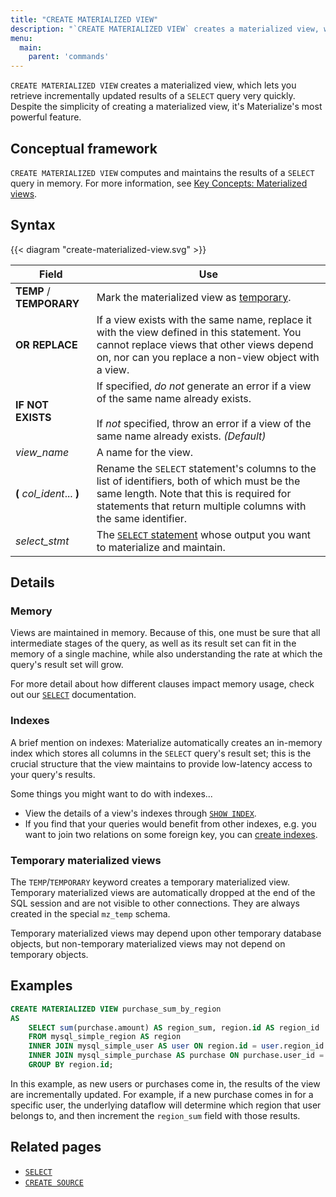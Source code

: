```yaml
---
title: "CREATE MATERIALIZED VIEW"
description: "`CREATE MATERIALIZED VIEW` creates a materialized view, which Materialize will incrementally maintain as updates occur to the underlying data."
menu:
  main:
    parent: 'commands'
---
```


`CREATE MATERIALIZED VIEW` creates a materialized view, which lets you retrieve
incrementally updated results of a `SELECT` query very quickly. Despite the
simplicity of creating a materialized view, it's Materialize's most powerful
feature.

## Conceptual framework

`CREATE MATERIALIZED VIEW` computes and maintains the results of a `SELECT`
query in memory. For more information, see [Key Concepts: Materialized views](/overview/key-concepts/#materialized-views).

## Syntax

{{< diagram "create-materialized-view.svg" >}}

Field | Use
------|-----
**TEMP** / **TEMPORARY** | Mark the materialized view as [temporary](#temporary-materialized-views).
**OR REPLACE** | If a view exists with the same name, replace it with the view defined in this statement. You cannot replace views that other views depend on, nor can you replace a non-view object with a view.
**IF NOT EXISTS** | If specified, _do not_ generate an error if a view of the same name already exists. <br/><br/>If _not_ specified, throw an error if a view of the same name already exists. _(Default)_
_view&lowbar;name_ | A name for the view.
**(** _col_ident_... **)** | Rename the `SELECT` statement's columns to the list of identifiers, both of which must be the same length. Note that this is required for statements that return multiple columns with the same identifier.
_select&lowbar;stmt_ | The [`SELECT` statement](../select) whose output you want to materialize and maintain.

## Details

### Memory

Views are maintained in memory. Because of this, one must be sure that all
intermediate stages of the query, as well as its result set can fit in the
memory of a single machine, while also understanding the rate at which the
query's result set will grow.

For more detail about how different clauses impact memory usage, check out our
[`SELECT`](../select) documentation.

### Indexes

A brief mention on indexes: Materialize automatically creates an in-memory index
which stores all columns in the `SELECT` query's result set; this is the crucial
structure that the view maintains to provide low-latency access to your query's
results.

Some things you might want to do with indexes...

- View the details of a view's indexes through [`SHOW INDEX`](../show-index).
- If you find that your queries would benefit from other indexes, e.g. you want
  to join two relations on some foreign key, you can [create
  indexes](../create-index).

### Temporary materialized views

The `TEMP`/`TEMPORARY` keyword creates a temporary materialized view. Temporary
materialized views are automatically dropped at the end of the SQL session and
are not visible to other connections. They are always created in the special `mz_temp`
schema.

Temporary materialized views may depend upon other temporary database objects,
but non-temporary materialized views may not depend on temporary objects.

## Examples

```sql
CREATE MATERIALIZED VIEW purchase_sum_by_region
AS
    SELECT sum(purchase.amount) AS region_sum, region.id AS region_id
    FROM mysql_simple_region AS region
    INNER JOIN mysql_simple_user AS user ON region.id = user.region_id
    INNER JOIN mysql_simple_purchase AS purchase ON purchase.user_id = user.id
    GROUP BY region.id;
```

In this example, as new users or purchases come in, the results of the view are
incrementally updated. For example, if a new purchase comes in for a specific
user, the underlying dataflow will determine which region that user belongs to,
and then increment the `region_sum` field with those results.

## Related pages

- [`SELECT`](../select)
- [`CREATE SOURCE`](../create-source)
